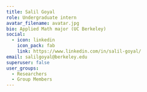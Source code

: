 ```yaml
---
title: Salil Goyal
role: Undergraduate intern
avatar_filename: avatar.jpg
bio: Applied Math major (UC Berkeley)
social:
  - icon: linkedin
    icon_pack: fab
    link: https://www.linkedin.com/in/salil-goyal/
email: salilgoyal@berkeley.edu
superuser: false
user_groups:
  - Researchers
  - Group Members
---
```

